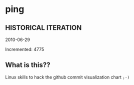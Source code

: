 # ping

## HISTORICAL ITERATION
2010-06-29

Incremented: 4775

## What is this?? 
Linux skills to hack the github commit visualization chart `;-)`
